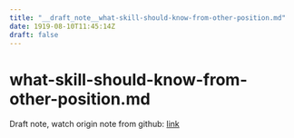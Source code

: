 ```yaml
---
title: "__draft_note__what-skill-should-know-from-other-position.md"
date: 1919-08-10T11:45:14Z
draft: false
---
```


# what-skill-should-know-from-other-position.md

Draft note, watch origin note from github: [link](https://github.com/tinghaolai/just-random-note/blob/master/career/what-skill-should-know-from-other-position.md)